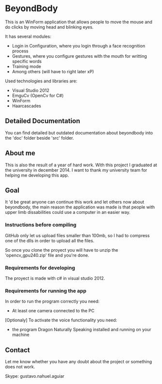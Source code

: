 # BeyondBody

This is an WinForm application that allows people to move the mouse and do clicks by moving head and blinking eyes.

It has several modules:
- Login in Configuration, where you login through a face recognition process
- Gestures, where you configure gestures with the mouth for writting specific words
- Training mode
- Among others (will have to right later xP)

Used technologies and libraries are:
- Visual Studio 2012
- EmguCv (OpenCv for C#)
- WinForm
- Haarcascades

## Detailed Documentation

You can find detailed but outdated documentation about beyondbody into the 'doc' folder beside 'src' folder.

## About me

This is also the result of a year of hard work. With this project I graduated at the university in december 2014.
I want to thank my university team for helping me developing this app.

## Goal

It 'd be great anyone can continue this work and let others now about beyondbody, the main reason the application was made is that people with upper limb dissabilities could use a computer in an easier way.

### Instructions before compiling

GitHub only let us upload files smaller than 100mb, so I had to compress one of the dlls in order to upload all the files.

So once you clone the proyect you will have to unzip the 'opencv_gpu240.zip' file and you're done.

### Requirements for developing

The proyect is made with c# in visual studio 2012.

### Requirements for running the app

In order to run the program correctly you need:

- At least one camera connected to the PC

[Optionaly] To activate the voice functionality you need: 

- the program Dragon Naturally Speaking installed and running on your machine

## Contact

Let me know whether you have any doubt about the project or something does not work.

Skype: gustavo.nahuel.aguiar